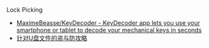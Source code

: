 Lock Picking

* [MaximeBeasse/KeyDecoder - KeyDecoder app lets you use your smartphone or tablet to decode your mechanical keys in seconds](https://github.com/MaximeBeasse/KeyDecoder)
* [针对U盘文件的盗与防攻略](https://paper.seebug.org/1972/)
